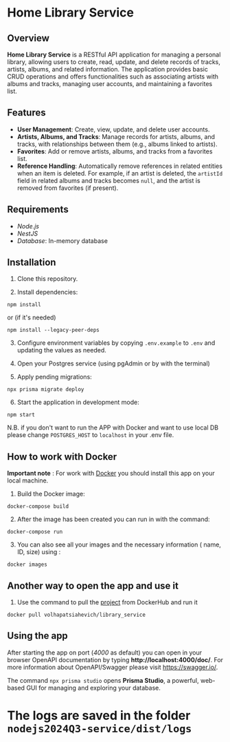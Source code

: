 # Home Library Service

## Overview

**Home Library Service** is a RESTful API application for managing a personal library, allowing users to create, read, update, and delete records of tracks, artists, albums, and related information. The application provides basic CRUD operations and offers functionalities such as associating artists with albums and tracks, managing user accounts, and maintaining a favorites list.

## Features

- **User Management**: Create, view, update, and delete user accounts.
- **Artists, Albums, and Tracks**: Manage records for artists, albums, and tracks, with relationships between them (e.g., albums linked to artists).
- **Favorites**: Add or remove artists, albums, and tracks from a favorites list.
- **Reference Handling**: Automatically remove references in related entities when an item is deleted. For example, if an artist is deleted, the `artistId` field in related albums and tracks becomes `null`, and the artist is removed from favorites (if present).

## Requirements

- _Node.js_
- _NestJS_
- _Database_: In-memory database

## Installation

1. Clone this repository.

2. Install dependencies:

```
npm install
```

or (if it's needed)

```
npm install --legacy-peer-deps
```

3. Configure environment variables by copying `.env.example` to `.env` and updating the values as needed.

4. Open your Postgres service (using pgAdmin or by with the terminal)

5. Apply pending migrations:

```
npx prisma migrate deploy
```

6. Start the application in development mode:

```
npm start

```

N.B. if you don't want to run the APP with Docker and want to use local DB please change `POSTGRES_HOST` to `localhost` in your .env file.

## How to work with Docker

**Important note** : For work with [Docker](https://app.docker.com/) you should install this app on your local machine.

1. Build the Docker image:

```
docker-compose build
```

2. After the image has been created you can run in with the command:

```
docker-compose run
```

3. You can also see all your images and the necessary information ( name, ID, size) using :

```
docker images
```

## Another way to open the app and use it

1.  Use the command to pull the [project](https://hub.docker.com/r/volhapatsiahevich/library_service) from DockerHub and run it

```
docker pull volhapatsiahevich/library_service
```

## Using the app

After starting the app on port (_4000_ as default) you can open in your browser OpenAPI documentation by typing **http://localhost:4000/doc/**.
For more information about OpenAPI/Swagger please visit https://swagger.io/.

The command `npx prisma studio` opens **Prisma Studio**, a powerful, web-based GUI for managing and exploring your database.

# The logs are saved in the folder `nodejs2024Q3-service/dist/logs`
